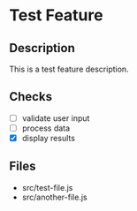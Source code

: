# Test Feature

## Description
This is a test feature description.

## Checks
- [ ] validate user input
- [ ] process data
- [x] display results

## Files
- src/test-file.js
- src/another-file.js

<!-- meta:
{
  "files": [
    "src/test-file.js",
    "src/another-file.js"
  ],
  "file_hashes": {
    "src/test-file.js": "SGFzaCBvZiB0ZXN0IGZpbGU=",
    "src/another-file.js": "SGFzaCBvZiBhbm90aGVyIGZpbGU="
  }
}
-->
